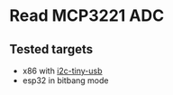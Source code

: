 # Read MCP3221 ADC

## Tested targets

* x86 with [i2c-tiny-usb](https://github.com/harbaum/I2C-Tiny-USB)
* esp32 in bitbang mode
